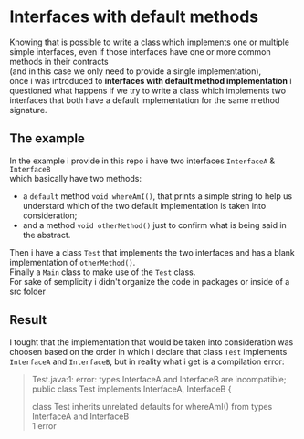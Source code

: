# Interfaces with default methods

Knowing that is possible to write a class which implements one or multiple simple interfaces,
even if those interfaces have one or more common methods in their contracts  
(and in this case we only need to provide a single implementation),  
once i was introduced to **interfaces with default method implementation** i questioned what happens if we try to write a class
which implements two interfaces that both have a default implementation for the same method signature.  

## The example  

In the example i provide in this repo i have two interfaces `InterfaceA` & `InterfaceB`  
which basically have two methods:  

* a `default` method `void whereAmI()`, that prints a simple string to help us understard which of the two default implementation is taken into consideration;  
* and a method `void otherMethod()` just to confirm what is being said in the abstract.  

Then i have a class `Test` that implements the two interfaces and has a blank implementation of `otherMethod()`.  
Finally a `Main` class to make use of the `Test` class.  
For sake of semplicity i didn't organize the code in packages or inside of a src folder

## Result  

I tought that the implementation that would be taken into consideration was choosen based on the order in which i declare that class `Test` implements `InterfaceA` and `InterfaceB`, but in reality what i get is a compilation error:
> Test.java:1: error: types InterfaceA and InterfaceB are incompatible;  
public class Test implements InterfaceA, InterfaceB {  
>
> class Test inherits unrelated defaults for whereAmI() from types InterfaceA and InterfaceB  
1 error  

